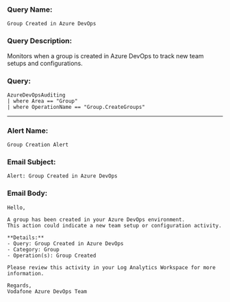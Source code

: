 ### Query Name:  
`Group Created in Azure DevOps`

### Query Description:  
Monitors when a group is created in Azure DevOps to track new team setups and configurations.

### Query:  
```kql
AzureDevOpsAuditing
| where Area == "Group"
| where OperationName == "Group.CreateGroups"
```

---

### Alert Name:  
`Group Creation Alert`

### Email Subject:  
`Alert: Group Created in Azure DevOps`

### Email Body:  
```
Hello,

A group has been created in your Azure DevOps environment.  
This action could indicate a new team setup or configuration activity.

**Details:**  
- Query: Group Created in Azure DevOps  
- Category: Group  
- Operation(s): Group Created

Please review this activity in your Log Analytics Workspace for more information.

Regards,  
Vodafone Azure DevOps Team
```
